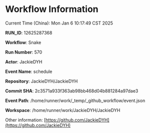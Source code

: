 # Workflow Information

Current Time (China): Mon Jan  6 10:17:49 CST 2025  

**RUN_ID**: 12625287368  

**Workflow**: Snake  

**Run Number**: 570  

**Actor**: JackieDYH  

**Event Name**: schedule  

**Repository**: JackieDYH/JackieDYH  

**Commit SHA**: 2c3571a933f363ab98bb468d04b881284a97dae3  

**Event Path**: /home/runner/work/_temp/_github_workflow/event.json  

**Workspace**: /home/runner/work/JackieDYH/JackieDYH  

Other information: [https://github.com/JackieDYH](https://github.com/JackieDYH)
